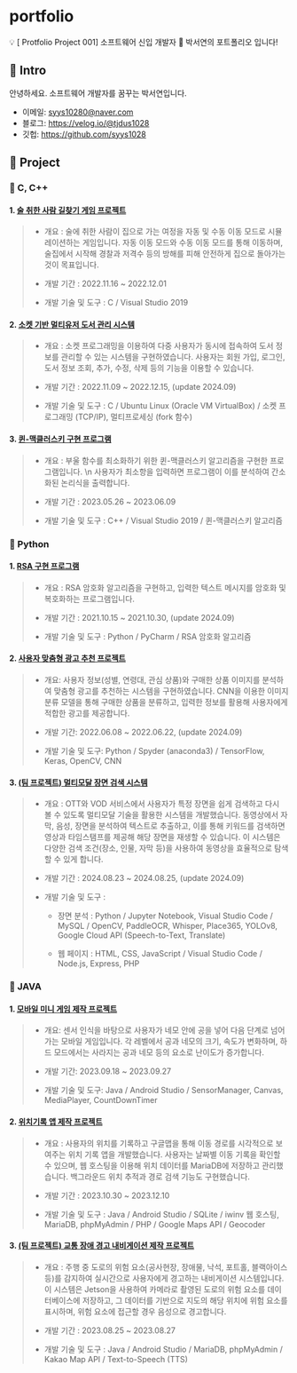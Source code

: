 # portfolio
💡 [ Protfolio Project 001] 소프트웨어 신입 개발자 🌱 박서연의 포트폴리오 입니다!  
  
  
## 📌 Intro
안녕하세요. 소프트웨어 개발자를 꿈꾸는 박서연입니다.
- 이메일: syys10280@naver.com
- 블로그: https://velog.io/@tjdus1028
- 깃헙: https://github.com/syys1028
  
  
## 📌 Project
### 🔖 C, C++
#### 1. [술 취한 사람 길찾기 게임 프로젝트](https://github.com/syys1028/Drunk-Man-Game)
>* 개요 : 술에 취한 사람이 집으로 가는 여정을 자동 및 수동 이동 모드로 시뮬레이션하는 게임입니다. 자동 이동 모드와 수동 이동 모드를 통해 이동하며, 술집에서 시작해 경찰과 저격수 등의 방해를 피해 안전하게 집으로 돌아가는 것이 목표입니다.
>
>* 개발 기간 : 2022.11.16 ~ 2022.12.01
>
>* 개발 기술 및 도구 : C / Visual Studio 2019

#### 2. [소켓 기반 멀티유저 도서 관리 시스템](https://github.com/syys1028/Socket-based-Multi-User-Book-Management)
>* 개요 : 소켓 프로그래밍을 이용하여 다중 사용자가 동시에 접속하여 도서 정보를 관리할 수 있는 시스템을 구현하였습니다. 사용자는 회원 가입, 로그인, 도서 정보 조회, 추가, 수정, 삭제 등의 기능을 이용할 수 있습니다.
>
>* 개발 기간 : 2022.11.09 ~ 2022.12.15, (update 2024.09)
>
>* 개발 기술 및 도구 : C / Ubuntu Linux (Oracle VM VirtualBox) / 소켓 프로그래밍 (TCP/IP), 멀티프로세싱 (fork 함수)

#### 3. [퀸-맥클러스키 구현 프로그램](https://github.com/syys1028/Quine-McCluskey)
>* 개요 : 부울 함수를 최소화하기 위한 퀸-맥클러스키 알고리즘을 구현한 프로그램입니다. \n 사용자가 최소항을 입력하면 프로그램이 이를 분석하여 간소화된 논리식을 출력합니다.
>
>* 개발 기간 : 2023.05.26 ~ 2023.06.09
>
>* 개발 기술 및 도구 : C++ / Visual Studio 2019 / 퀸-맥클러스키 알고리즘
  
  
### 🔖 Python
#### 1. [RSA 구현 프로그램](https://github.com/syys1028/RSA-project)
>* 개요 : RSA 암호화 알고리즘을 구현하고, 입력한 텍스트 메시지를 암호화 및 복호화하는 프로그램입니다.
>
>* 개발 기간 : 2021.10.15 ~ 2021.10.30, (update 2024.09)
>
>* 개발 기술 및 도구 : Python / PyCharm / RSA 암호화 알고리즘
   
#### 2. [사용자 맞춤형 광고 추천 프로젝트](https://github.com/syys1028/Ad-Recommand-Project)
>* 개요: 사용자 정보(성별, 연령대, 관심 상품)와 구매한 상품 이미지를 분석하여 맞춤형 광고를 추천하는 시스템을 구현하였습니다. CNN을 이용한 이미지 분류 모델을 통해 구매한 상품을 분류하고, 입력한 정보를 활용해 사용자에게 적합한 광고를 제공합니다.
>
>* 개발 기간: 2022.06.08 ~ 2022.06.22, (update 2024.09)
>
>* 개발 기술 및 도구: Python / Spyder (anaconda3) / TensorFlow, Keras, OpenCV, CNN

#### 3. [(팀 프로젝트) 멀티모달 장면 검색 시스템](https://github.com/syys1028/2024-Multimodal-Scenes-Search)
>* 개요 : OTT와 VOD 서비스에서 사용자가 특정 장면을 쉽게 검색하고 다시 볼 수 있도록 멀티모달 기술을 활용한 시스템을 개발했습니다. 동영상에서 자막, 음성, 장면을 분석하여 텍스트로 추출하고, 이를 통해 키워드를 검색하면 영상과 타임스탬프를 제공해 해당 장면을 재생할 수 있습니다. 이 시스템은 다양한 검색 조건(장소, 인물, 자막 등)을 사용하여 동영상을 효율적으로 탐색할 수 있게 합니다.
>
>* 개발 기간 : 2024.08.23 ~ 2024.08.25, (update 2024.09)
>
>* 개발 기술 및 도구 :
>
>    - 장면 분석 : Python / Jupyter Notebook, Visual Studio Code / MySQL / OpenCV, PaddleOCR, Whisper, Place365, YOLOv8, Google Cloud API (Speech-to-Text, Translate)
>
>    - 웹 페이지 : HTML, CSS, JavaScript / Visual Studio Code / Node.js, Express, PHP
  
  
### 🔖 JAVA
#### 1. [모바일 미니 게임 제작 프로젝트](https://github.com/syys1028/Android-Mini-Game)
>* 개요: 센서 인식을 바탕으로 사용자가 네모 안에 공을 넣어 다음 단계로 넘어가는 모바일 게임입니다. 각 레벨에서 공과 네모의 크기, 속도가 변화하며, 하드 모드에서는 사라지는 공과 네모 등의 요소로 난이도가 증가합니다.
>
>* 개발 기간: 2023.09.18 ~ 2023.09.27
>
>* 개발 기술 및 도구: Java / Android Studio / SensorManager, Canvas, MediaPlayer, CountDownTimer

#### 2. [위치기록 앱 제작 프로젝트](https://github.com/syys1028/Location-Recording-App)
>* 개요 : 사용자의 위치를 기록하고 구글맵을 통해 이동 경로를 시각적으로 보여주는 위치 기록 앱을 개발했습니다. 사용자는 날짜별 이동 기록을 확인할 수 있으며, 웹 호스팅을 이용해 위치 데이터를 MariaDB에 저장하고 관리했습니다. 백그라운드 위치 추적과 경로 검색 기능도 구현했습니다.
>
>* 개발 기간 : 2023.10.30 ~ 2023.12.10
>
>* 개발 기술 및 도구 : Java / Android Studio / SQLite / iwinv 웹 호스팅, MariaDB, phpMyAdmin / PHP / Google Maps API / Geocoder
>

#### 3. [(팀 프로젝트) 교통 장애 경고 내비게이션 제작 프로젝트](https://github.com/syys1028/2023-Traffic-Warning-Navigation)
>* 개요 : 주행 중 도로의 위험 요소(공사현장, 장애물, 낙석, 포트홀, 블랙아이스 등)를 감지하여 실시간으로 사용자에게 경고하는 내비게이션 시스템입니다. 이 시스템은 Jetson을 사용하여 카메라로 촬영된 도로의 위험 요소를 데이터베이스에 저장하고, 그 데이터를 기반으로 지도의 해당 위치에 위험 요소를 표시하며, 위험 요소에 접근할 경우 음성으로 경고합니다.
>
>* 개발 기간 : 2023.08.25 ~ 2023.08.27
>
>* 개발 기술 및 도구 : Java / Android Studio / MariaDB, phpMyAdmin / Kakao Map API / Text-to-Speech (TTS) 
>
